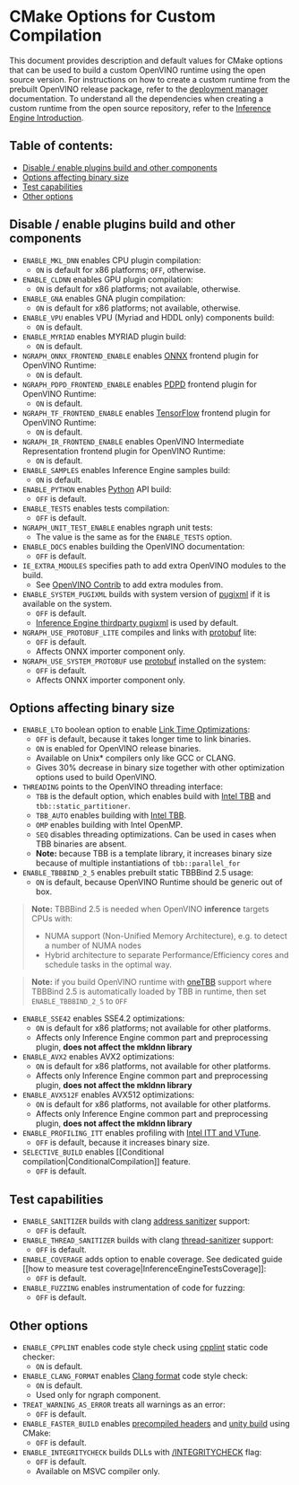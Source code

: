 # CMake Options for Custom Compilation

This document provides description and default values for CMake options that can be used to build a custom OpenVINO runtime using the open source version. For instructions on how to create a custom runtime from the prebuilt OpenVINO release package, refer to the [deployment manager] documentation. To understand all the dependencies when creating a custom runtime from the open source repository, refer to the [Inference Engine Introduction].

## Table of contents:

* [Disable / enable plugins build and other components](#disable--enable-plugins-build-and-other-components)
* [Options affecting binary size](#options-affecting-binary-size)
* [Test capabilities](#test-capabilities)
* [Other options](#other-options)

## Disable / enable plugins build and other components

* `ENABLE_MKL_DNN` enables CPU plugin compilation:
    * `ON` is default for x86 platforms; `OFF`, otherwise.
* `ENABLE_CLDNN` enables GPU plugin compilation:
    * `ON` is default for x86 platforms; not available, otherwise.
* `ENABLE_GNA` enables GNA plugin compilation:
    * `ON` is default for x86 platforms; not available, otherwise.
* `ENABLE_VPU` enables VPU (Myriad and HDDL only) components build:
    * `ON` is default.
* `ENABLE_MYRIAD` enables MYRIAD plugin build:
    * `ON` is default.
* `NGRAPH_ONNX_FRONTEND_ENABLE` enables [ONNX] frontend plugin for OpenVINO Runtime:
    * `ON` is default.
* `NGRAPH_PDPD_FRONTEND_ENABLE` enables [PDPD] frontend plugin for OpenVINO Runtime:
    * `ON` is default.
* `NGRAPH_TF_FRONTEND_ENABLE` enables [TensorFlow] frontend plugin for OpenVINO Runtime:
    * `ON` is default.
* `NGRAPH_IR_FRONTEND_ENABLE` enables OpenVINO Intermediate Representation frontend plugin for OpenVINO Runtime:
    * `ON` is default.
* `ENABLE_SAMPLES` enables Inference Engine samples build:
    * `ON` is default.
* `ENABLE_PYTHON` enables [Python] API build:
    * `OFF` is default.
* `ENABLE_TESTS` enables tests compilation:
    * `OFF` is default.
* `NGRAPH_UNIT_TEST_ENABLE` enables ngraph unit tests:
    * The value is the same as for the `ENABLE_TESTS` option.
* `ENABLE_DOCS` enables building the OpenVINO documentation:
    * `OFF` is default.
* `IE_EXTRA_MODULES` specifies path to add extra OpenVINO modules to the build.
    * See [OpenVINO Contrib] to add extra modules from.
* `ENABLE_SYSTEM_PUGIXML` builds with system version of [pugixml] if it is available on the system.
    * `OFF` is default.
    * [Inference Engine thirdparty pugixml] is used by default.
* `NGRAPH_USE_PROTOBUF_LITE` compiles and links with [protobuf] lite:
    * `OFF` is default.
    * Affects ONNX importer component only.
* `NGRAPH_USE_SYSTEM_PROTOBUF` use [protobuf] installed on the system:
    * `OFF` is default.
    * Affects ONNX importer component only.

## Options affecting binary size

* `ENABLE_LTO` boolean option to enable [Link Time Optimizations]:
    * `OFF` is default, because it takes longer time to link binaries.
    * `ON` is enabled for OpenVINO release binaries.
    * Available on Unix* compilers only like GCC or CLANG.
    * Gives 30% decrease in binary size together with other optimization options used to build OpenVINO.
* `THREADING` points to the OpenVINO threading interface:
    * `TBB` is the default option, which enables build with [Intel TBB] and `tbb::static_partitioner`.
    * `TBB_AUTO` enables building with [Intel TBB].
    * `OMP` enables building with Intel OpenMP.
    * `SEQ` disables threading optimizations. Can be used in cases when TBB binaries are absent.
    * **Note:** because TBB is a template library, it increases binary size because of multiple instantiations of `tbb::parallel_for`
* `ENABLE_TBBBIND_2_5` enables prebuilt static TBBBind 2.5 usage:
    * `ON` is default, because OpenVINO Runtime should be generic out of box.

> **Note:** TBBBind 2.5 is needed when OpenVINO **inference** targets CPUs with:
> * NUMA support (Non-Unified Memory Architecture), e.g. to detect a number of NUMA nodes
> * Hybrid architecture to separate Performance/Efficiency cores and schedule tasks in the optimal way.

> **Note:** if you build OpenVINO runtime with [oneTBB] support where TBBBind 2.5 is automatically loaded by TBB in runtime, then set `ENABLE_TBBBIND_2_5` to `OFF`

* `ENABLE_SSE42` enables SSE4.2 optimizations:
    * `ON` is default for x86 platforms; not available for other platforms.
    * Affects only Inference Engine common part and preprocessing plugin, **does not affect the mkldnn library**
* `ENABLE_AVX2` enables AVX2 optimizations:
    * `ON` is default for x86 platforms, not available for other platforms.
    * Affects only Inference Engine common part and preprocessing plugin, **does not affect the mkldnn library**
* `ENABLE_AVX512F` enables AVX512 optimizations:
    * `ON` is default for x86 platforms, not available for other platforms.
    * Affects only Inference Engine common part and preprocessing plugin, **does not affect the mkldnn library**
* `ENABLE_PROFILING_ITT` enables profiling with [Intel ITT and VTune]. 
    * `OFF` is default, because it increases binary size.
* `SELECTIVE_BUILD` enables [[Conditional compilation|ConditionalCompilation]] feature.
    * `OFF` is default.
## Test capabilities

* `ENABLE_SANITIZER` builds with clang [address sanitizer] support:
    * `OFF` is default.
* `ENABLE_THREAD_SANITIZER` builds with clang [thread-sanitizer] support:
    * `OFF` is default.
* `ENABLE_COVERAGE` adds option to enable coverage. See dedicated guide [[how to measure test coverage|InferenceEngineTestsCoverage]]:
    * `OFF` is default.
* `ENABLE_FUZZING` enables instrumentation of code for fuzzing:
    * `OFF` is default.

## Other options

* `ENABLE_CPPLINT` enables code style check using [cpplint] static code checker:
    * `ON` is default.
* `ENABLE_CLANG_FORMAT` enables [Clang format] code style check:
    * `ON` is default.
    * Used only for ngraph component.
* `TREAT_WARNING_AS_ERROR` treats all warnings as an error:
    * `OFF` is default.
* `ENABLE_FASTER_BUILD` enables [precompiled headers] and [unity build] using CMake:
    * `OFF` is default.
* `ENABLE_INTEGRITYCHECK` builds DLLs with [/INTEGRITYCHECK] flag:
    * `OFF` is default.
    * Available on MSVC compiler only.

[Link Time Optimizations]:https://llvm.org/docs/LinkTimeOptimization.html
[thread-sanitizer]:https://clang.llvm.org/docs/ThreadSanitizer.html
[address sanitizer]:https://clang.llvm.org/docs/AddressSanitizer.html
[Intel ITT and VTune]:https://software.intel.com/content/www/us/en/develop/documentation/vtune-help/top/api-support/instrumentation-and-tracing-technology-apis.html
[precompiled headers]:https://cmake.org/cmake/help/git-stage/command/target_precompile_headers.html
[unity build]:https://cmake.org/cmake/help/latest/prop_tgt/UNITY_BUILD.html
[/INTEGRITYCHECK]:https://docs.microsoft.com/en-us/cpp/build/reference/integritycheck-require-signature-check?view=msvc-160
[Intel TBB]:https://software.intel.com/content/www/us/en/develop/tools/threading-building-blocks.html
[Python]:https://www.python.org/
[Java]:https://www.java.com/ru/
[cpplint]:https://github.com/cpplint/cpplint
[Clang format]:http://clang.llvm.org/docs/ClangFormat.html
[OpenVINO Contrib]:https://github.com/openvinotoolkit/openvino_contrib
[Inference Engine thirdparty pugixml]:https://github.com/openvinotoolkit/openvino/tree/master/inference-engine/thirdparty/pugixml
[pugixml]:https://pugixml.org/
[ONNX]:https://onnx.ai/
[protobuf]:https://github.com/protocolbuffers/protobuf
[deployment manager]:https://docs.openvinotoolkit.org/latest/openvino_docs_install_guides_deployment_manager_tool.html
[Inference Engine Introduction]:https://docs.openvinotoolkit.org/latest/openvino_docs_IE_DG_inference_engine_intro.html
[PDPD]:https://github.com/PaddlePaddle/Paddle
[TensorFlow]:https://www.tensorflow.org/
[oneTBB]:https://github.com/oneapi-src/oneTBB